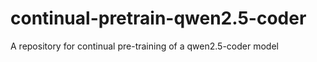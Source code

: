 # continual-pretrain-qwen2.5-coder
A repository for continual pre-training of a qwen2.5-coder model
